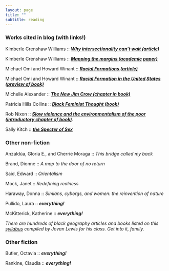 ```yaml
---
layout: page
title: ""
subtitle: reading
---
```


### Works cited in blog (with links!) ##

Kimberle Crenshaw Williams :: [***Why intersectionality can’t wait (article)***](https://www.washingtonpost.com/news/in-theory/wp/2015/09/24/why-intersectionality-cant-wait/)

Kimberle Crenshaw Williams :: [***Mapping the margins (academic paper)***](http://socialdifference.columbia.edu/files/socialdiff/projects/Article__Mapping_the_Margins_by_Kimblere_Crenshaw.pdf) 

Michael Omi and Howard Winant :: [***Racial Formations (article)***](http://homepage.smc.edu/delpiccolo_guido/Soc34/Soc34readings/omiandwinant.pdf) 

Michael Omi and Howard Winant :: [***Racial Formation in the United States (preview of book)***](https://books.google.com/books?id=dbLcAwAAQBAJ&printsec=frontcover&dq=racial+formation+in+the+united+states&hl=en&sa=X&ved=0ahUKEwi-zoX6m6rVAhXIslQKHQmdCAYQ6AEIKDAA#v=onepage&q&f=false)

Michelle Alexander :: [***The New Jim Crow (chapter in book)***](https://peacelawandjustice.files.wordpress.com/2013/12/newjimcrow-ch-1.pdf) 

Patricia Hills Collins :: [***Black Feminist Thought (book)***](https://uniteyouthdublin.files.wordpress.com/2015/01/black-feminist-though-by-patricia-hill-collins.pdf)

Rob Nixon :: [***Slow violence and the environmentalism of the poor (introductory chapter of book)***](https://www4.uwm.edu/c21/pdfs/events/nixon_slowviolence_intro.pdf).

Sally Kitch :: [***the Specter of Sex***](https://books.google.com/books?id=5mSGB7epL2gC&printsec=frontcover&dq=the+specter+of+sex&hl=en&sa=X&ved=0ahUKEwiEwZ_4y6jVAhVMaVAKHeFbBboQ6AEIKDAA#v=onepage&q&f=false)


### Other non-fiction ###

Anzaldúa, Gloria E., and Cherríe Moraga :: *This bridge called my back*

Brand, Dionne :: *A map to the door of no return*

Said, Edward :: *Orientalism*

Mock, Janet :: *Redefining realness*

Haraway, Donna :: *Simians, cyborgs, and women: the reinvention of nature*

Pullido, Laura :: ***everything!***

McKitterick, Katherine :: ***everything!***

*There are hundreds of black geography articles and books listed on this [syllabus](http://geography.berkeley.edu/wp-content/uploads/2016/07/Geog251Spring2017.pdf) compiled by Jovan Lewis for his class.  Get into it, family.*

### Other fiction ###

Butler, Octavia :: ***everything!***

Rankine, Claudia :: ***everything!***
